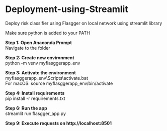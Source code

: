 # Deployment-using-Streamlit

Deploy risk classifier using Flasgger on local network using streamlit library

Make sure python is added to your PATH</b>

<b>Step 1: Open Anaconda Prompt<br></b>
Navigate to the folder

<b>Step 2: Create new environment<br></b>
python -m venv myflasggerapp_env

<b>Step 3: Activate the environment<br></b>
myflasggerapp_env\Scripts\activate.bat<br>
For macOS: source myflasggerapp_env/bin/activate

<b>Step 4: Install requirements<br></b>
pip install -r requirements.txt

<b>Step 6: Run the app <br></b>
streamlit run flasgger_app.py

<b>Step 9: Execute requests on http://localhost:8501<br></b>


